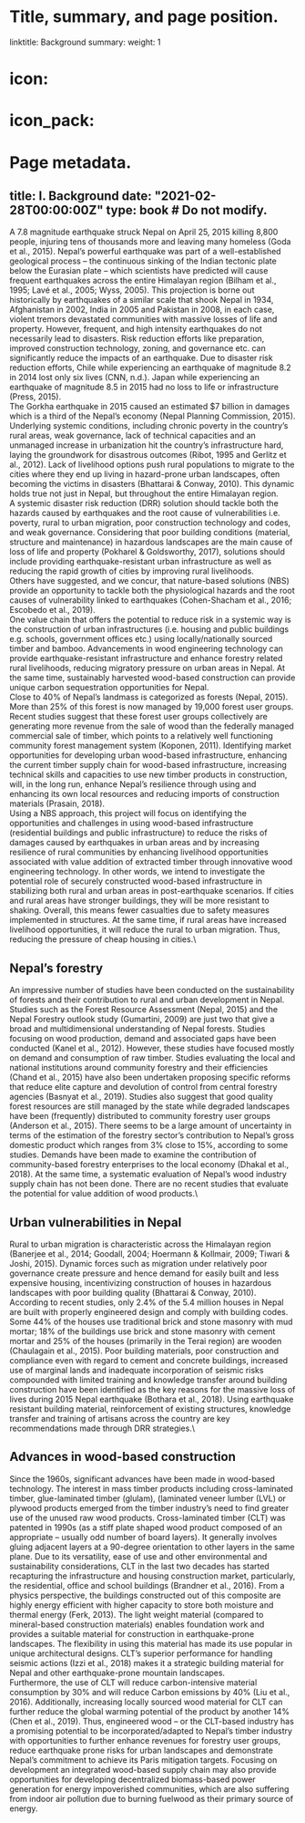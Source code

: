 # Title, summary, and page position.
linktitle: Background
summary: 
weight: 1
# icon:
# icon_pack:

# Page metadata.
title: I. Background
date: "2021-02-28T00:00:00Z"
type: book  # Do not modify.
---

A 7.8 magnitude earthquake struck Nepal on April 25, 2015 killing 8,800 people, injuring tens of thousands more and leaving many homeless (Goda et al., 2015). 
Nepal’s powerful earthquake was part of a well-established geological process – the continuous sinking of the Indian tectonic plate below the Eurasian plate – 
which scientists have predicted will cause frequent earthquakes across the entire Himalayan region (Bilham et al., 1995; Lavé et al., 2005; Wyss, 2005). 
This projection is borne out historically by earthquakes of a similar scale that shook Nepal in 1934, Afghanistan in 2002, India in 2005 and Pakistan in 2008, 
in each case, violent tremors devastated communities with massive losses of life and property. However, frequent, and high intensity earthquakes do not necessarily 
lead to disasters. Risk reduction efforts like preparation, improved construction technology, zoning, and governance etc. can significantly reduce the impacts of an 
earthquake. Due to disaster risk reduction efforts, Chile while experiencing an earthquake of magnitude 8.2 in 2014 lost only six lives (CNN, n.d.). 
Japan while experiencing an earthquake of magnitude 8.5 in 2015 had no loss to life or infrastructure (Press, 2015).\
The Gorkha earthquake in 2015 caused an estimated $7 billion in damages  which is a third of the Nepal’s economy (Nepal Planning Commission, 2015). 
Underlying systemic conditions, including chronic poverty in the country’s rural areas, weak governance, lack of technical capacities and an unmanaged 
increase in urbanization hit the country’s infrastructure hard, laying the groundwork for disastrous outcomes (Ribot, 1995 and Gerlitz et al., 2012). 
Lack of livelihood options push rural populations to migrate to the cities where they end up living in hazard-prone urban landscapes, often becoming 
the victims in disasters  (Bhattarai & Conway, 2010). This dynamic holds true not just in Nepal, but throughout the entire Himalayan region.\
A systemic disaster risk reduction (DRR) solution should tackle both the hazards caused by earthquakes and the root cause of vulnerabilities i.e. poverty, 
rural to urban migration, poor construction technology and codes, and weak governance. Considering that poor building conditions (material, structure and 
maintenance) in hazardous landscapes are the main cause of loss of life and property (Pokharel & Goldsworthy, 2017), solutions should include providing 
earthquake-resistant urban infrastructure as well as reducing the rapid growth of cities by improving rural livelihoods. \
Others have suggested, and we concur, that nature-based solutions (NBS) provide an opportunity to tackle both the physiological hazards and the root 
causes of vulnerability linked to earthquakes (Cohen-Shacham et al., 2016; Escobedo et al., 2019).\
One value chain that offers the potential to reduce risk in a systemic way is the construction of urban infrastructures (i.e. housing and public buildings 
e.g. schools, government offices etc.) using locally/nationally sourced timber and bamboo. Advancements in wood engineering technology can provide 
earthquake-resistant infrastructure and enhance forestry related rural livelihoods, reducing migratory pressure on urban areas in Nepal. 
At the same time, sustainably harvested wood-based construction can provide unique carbon sequestration opportunities for Nepal.\
Close to 40% of Nepal’s landmass is categorized as forests (Nepal, 2015). More than 25% of this forest is now managed by 19,000 forest user groups. 
Recent studies suggest that these forest user groups collectively are generating more revenue from the sale of wood than the federally managed 
commercial sale of timber, which points to a relatively well functioning community forest management system (Koponen, 2011). Identifying market 
opportunities for developing urban wood-based infrastructure, enhancing the current timber supply chain for wood-based infrastructure, increasing 
technical skills and capacities to use new timber products in construction, will, in the long run, enhance Nepal’s resilience through using and 
enhancing its own local resources and reducing imports of construction  materials (Prasain, 2018).\
Using a NBS approach, this project will focus on identifying the opportunities and challenges in using wood-based infrastructure (residential buildings 
and public infrastructure) to reduce the risks of damages caused by earthquakes in urban areas and by increasing resilience of rural communities by 
enhancing livelihood opportunities associated with value addition of extracted timber through innovative wood engineering technology. In other words, 
we intend to investigate the potential role of securely constructed wood-based infrastructure in stabilizing both rural and urban areas in post-earthquake 
scenarios. If cities and rural areas have stronger buildings, they will be more resistant to shaking. Overall, this means fewer casualties due to safety 
measures implemented in structures. At the same time, if rural areas have increased livelihood opportunities, it will reduce the rural to urban migration. 
Thus, reducing the pressure of cheap housing in cities.\
## Nepal’s forestry
An impressive number of studies have been conducted on the sustainability of forests and their contribution to rural and urban 
development in Nepal. Studies such as the Forest Resource Assessment (Nepal, 2015) and the Nepal Forestry outlook study (Gumartini, 2009) are just 
two  that give a broad and multidimensional understanding of Nepal forests. Studies focusing on wood production, demand and associated gaps have been 
conducted (Kanel et al., 2012). However, these studies have focused mostly on demand and consumption of raw timber. Studies evaluating the local and 
national institutions around community forestry and their efficiencies (Chand et al., 2015) have also been undertaken proposing specific reforms that 
reduce elite capture and devolution of control from central forestry agencies (Basnyat et al., 2019). Studies also suggest that good quality forest 
resources are still managed by the state while degraded landscapes have been (frequently) distributed to community forestry user groups (Anderson et al., 2015). 
There seems to be a large amount of uncertainty in terms of the estimation of the forestry sector’s contribution to Nepal’s gross domestic product which 
ranges from 3% close to 15%, according to some studies. Demands have been made to examine the contribution of community-based forestry enterprises to the 
local economy (Dhakal et al., 2018). At the same time, a systematic evaluation of Nepal’s wood industry supply chain has not been done. There are no recent 
studies that evaluate the potential for value addition of wood products.\
## Urban vulnerabilities in Nepal
Rural to urban migration is characteristic across the Himalayan region (Banerjee et al., 2014; Goodall, 2004; 
Hoermann & Kollmair, 2009; Tiwari & Joshi, 2015). Dynamic forces such as migration under relatively poor governance create pressure and hence demand for 
easily built and less expensive housing, incentivizing construction of houses in hazardous landscapes with poor building quality (Bhattarai & Conway, 2010). 
According to recent studies, only 2.4% of the 5.4 million houses in Nepal are built with properly engineered design and comply with building codes. 
Some 44% of the houses use traditional brick and stone masonry with mud mortar; 18% of the buildings use brick and stone masonry with cement mortar 
and 25% of the houses (primarily in the Terai region) are wooden (Chaulagain et al., 2015).  Poor building materials, poor construction and compliance 
even with regard to cement and concrete buildings, increased use of marginal lands and inadequate incorporation of seismic risks compounded with limited 
training and knowledge transfer around building construction have been identified as the key reasons for the massive loss of lives during 2015 Nepal 
earthquake (Bothara et al., 2018). Using earthquake resistant building material, reinforcement of existing structures, knowledge transfer and training 
of artisans across the country are key recommendations made through DRR strategies.\
## Advances in wood-based construction
Since the 1960s, significant advances have been made in wood-based technology. The interest in mass timber products 
including cross-laminated timber, glue-laminated timber (glulam), (laminated veneer lumber (LVL) or plywood products emerged from the timber industry’s 
need to find greater use of the unused raw wood products. Cross-laminated timber (CLT) was patented in 1990s (as a stiff plate shaped wood product 
composed of an appropriate – usually odd number of board layers). It generally involves gluing adjacent layers at a 90-degree orientation to other 
layers in the same plane. Due to its versatility, ease of use and other environmental and sustainability considerations, CLT in the last two decades 
has started recapturing the infrastructure and housing construction market, particularly, the residential, office and school buildings (Brandner et al., 2016). 
From a physics perspective, the buildings constructed out of this composite are highly energy efficient with higher capacity to store both moisture 
and thermal energy (Ferk, 2013). The light weight material (compared to mineral-based construction materials) enables foundation work and provides 
a suitable material for construction in earthquake-prone landscapes. The flexibility in using this material has made its use popular in unique architectural 
designs. CLT’s superior performance for handling seismic actions (Izzi et al., 2018) makes it a strategic building material for Nepal and other earthquake-prone
mountain landscapes.\
Furthermore, the use of CLT will reduce carbon-intensive material consumption by 30% and will reduce Carbon emissions by 40% (Liu et al., 2016). 
Additionally, increasing locally sourced wood material for CLT  can further reduce the global warming potential of the product by another 14% 
(Chen et al., 2019). Thus, engineered wood – or the CLT-based industry has a promising potential to be incorporated/adapted to Nepal’s timber industry with 
opportunities to further enhance revenues for forestry user groups, reduce earthquake prone risks for urban landscapes and demonstrate Nepal’s commitment to 
achieve its Paris mitigation targets. Focusing on development an integrated wood-based supply chain may also provide opportunities for developing decentralized 
biomass-based power generation for energy impoverished communities, which are also suffering from indoor air pollution due to burning fuelwood as their primary 
source of energy.
